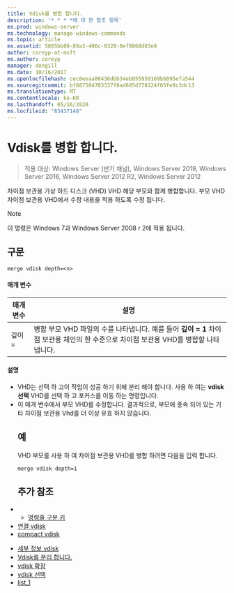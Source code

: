 ```yaml
---
title: Vdisk를 병합 합니다.
description: '* * * *에 대 한 참조 항목'
ms.prod: windows-server
ms.technology: manage-windows-commands
ms.topic: article
ms.assetid: 5865bb08-89a3-406c-8328-0ef8868d03e8
author: coreyp-at-msft
ms.author: coreyp
manager: dongill
ms.date: 10/16/2017
ms.openlocfilehash: cec8eeaa80436dbb34eb055950169b6895efa544
ms.sourcegitcommit: bf887504703337f8ad685d778124f65fe8c3dc13
ms.translationtype: MT
ms.contentlocale: ko-KR
ms.lasthandoff: 05/16/2020
ms.locfileid: "83437148"
---
```

# <a name="merge-vdisk"></a>Vdisk를 병합 합니다.

> 적용 대상: Windows Server (반기 채널), Windows Server 2019, Windows Server 2016, Windows Server 2012 R2, Windows Server 2012

차이점 보관용 가상 하드 디스크 (VHD) VHD 해당 부모와 함께 병합합니다. 부모 VHD 차이점 보관용 VHD에서 수정 내용을 적용 하도록 수정 됩니다.
> [!NOTE]
> 이 명령은 Windows 7과 Windows Server 2008 r 2에 적용 됩니다.
> ## <a name="syntax"></a>구문
> ```
> merge vdisk depth=<n>
> ```
> #### <a name="parameters"></a>매개 변수
>
> | 매개 변수 |                                                                                    설명                                                                                    |
> |-----------|-----------------------------------------------------------------------------------------------------------------------------------------------------------------------------------|
> | 깊이 =<n> | 병합 부모 VHD 파일의 수를 나타냅니다. 예를 들어 **깊이 = 1** 차이점 보관용 체인의 한 수준으로 차이점 보관용 VHD를 병합할 나타냅니다. |
>
>#### <a name="remarks"></a>설명
> - VHD는 선택 하 고이 작업이 성공 하기 위해 분리 해야 합니다. 사용 하 여는 **vdisk 선택** VHD를 선택 하 고 포커스를 이동 하는 명령입니다.
> - 이 매개 변수에서 부모 VHD를 수정합니다. 결과적으로, 부모에 종속 되어 있는 기타 차이점 보관용 Vhd를 더 이상 유효 하지 않습니다.
>   ## <a name="examples"></a>예
>   VHD 부모를 사용 하 여 차이점 보관용 VHD를 병합 하려면 다음을 입력 합니다.
>   ```
>   merge vdisk depth=1
>   ```
>   ## <a name="additional-references"></a>추가 참조
> - - [명령줄 구문 키](command-line-syntax-key.md)
> - [연결 vdisk](attach-vdisk.md)
> - [compact vdisk](compact-vdisk.md)

-   [세부 정보 vdisk](detail-vdisk.md)
-   [Vdisk를 분리 합니다.](detach-vdisk.md)
-   [vdisk 확장](expand-vdisk.md)
-   [vdisk 선택](select-vdisk.md)
-   [list_1](list_1.md)
